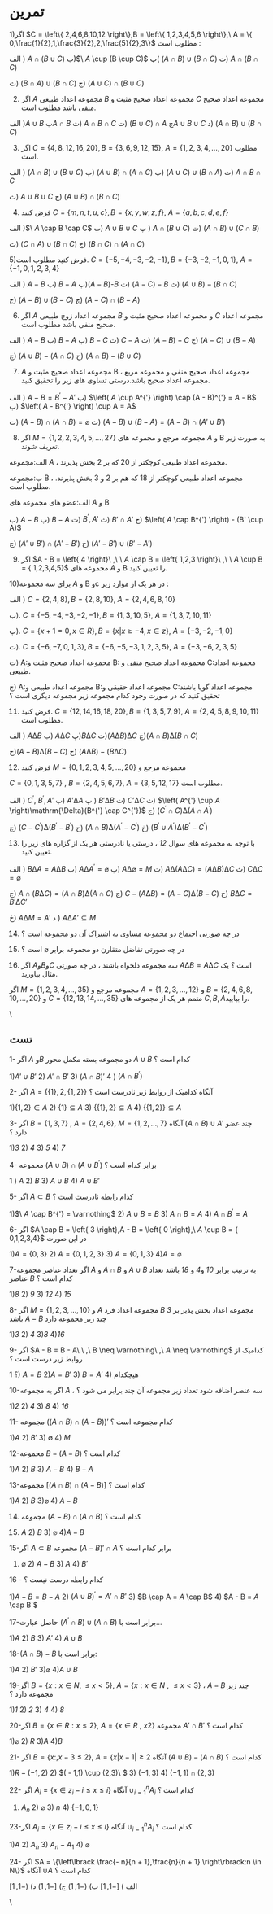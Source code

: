 # تمرین

1)اگر
$C = \left\{ 2,4,6,8,10,12 \right\},B = \left\{ 1,2,3,4,5,6 \right\},\ A = \{ 0,\frac{1}{2},1,\frac{3}{2},2,\frac{5}{2},3\}$
مطلوب است :

الف ) $A \cap (B \cup C)$
ب)$\ $A$ \cup (B \cup C)$ پ(
$(A \cap B) \cup (B \cap C)$ ت) $A \cap (B \cap C)$

ث) $(B \cap A) \cup (B \cap C)$ ج)
$(A \cup C) \cap (B \cup C)$

2) اگر $A$ مجموعه اعداد طبیعی $B$ مجموعه
اعداد صحیح مثبت و $C$ مجموعه اعداد صحیح منفی باشد مطلوب
است.

الف )$A \cup B$ ب$A \cap B$ ث)
$A \cap B \cap C$ ت) $(B \cup C) \cap A$
ج$A \cup B \cup C$
د)$\ (A \cap B) \cup (B \cap C)$

3) اگر
$C = \left\{ 4,8,12,16,20 \right\},B = \left\{ 3,6,9,12,15 \right\},\ A = \{ 1,2,3,4,\ldots,20\}$
مطلوب است.

الف ) $(A \cap B) \cup (B \cup C)$ ب)
$(A \cup B) \cap (A \cap C)$ پ)
$(A \cup C) \cup (B \cap A)$ ت) $A \cap B \cap C$

ث) $A \cup B \cup C$ ج)
$(A \cup B) \cap (B \cap C)$

4) فرض کنید
$C = \left\{ m,n,t,u,c \right\},B = \left\{ x,y,w,z,f \right\},\ A = \{ a,b,c,d,e,f\}$

الف )$\ $A$ \cap B \cap C$  ب) $A \cup B \cup C$
 پ ) $A \cap (B \cup C)$  ت)
$(A \cap B) \cup (C \cap B)$

ث) $(C \cap A) \cup (B \cap C)$ ج)
$(B \cap C) \cap (A \cap C)$

5)فرض کنید مطلوب
است.$\ C = \left\{ - 5, - 4, - 3, - 2, - 1 \right\},B = \left\{ - 3, - 2, - 1,0,1 \right\},\ A = \{ - 1,0,1,2,3,4\}$

الف ) $A - B$ ب)$\ B - A$
پ)$(A - B)$*-B* ت) $(A - C) - B$
ث) $(A \cup B) - (B \cap C)$

ج) $(A - B) \cup (B - C)$
چ)$\ (A - C) \cap (B - A)$

6) اگر $A$ مجموعه اعداد زوج طبیعی $B$ و
مجموعه اعداد صحیح مثبت و *C* مجموعه اعداد صحیح منفی باشد
مطلوب است.

الف ) $A - B$ ب) $B - A$ پ)
$B - C$ ت) $C - A$ ث) $(A - B) - C$
ج) $(A - C) \cup (B - A)$

چ) $(A \cup B) - (A \cap C)$ ح)
$(A \cap B) - (B \cup C)$

7) $A$ مجموعه اعداد صحیح مثبت و B مجموعه اعداد
صحیح منفی و مجموعه مربع ، مجموعه اعداد صحیح باشد.درستی تساوی های زیر را
تحقیق کنید.

الف ) $A - B = B^{'} - A'$ ب)
$\left( $A$ \cup A^{'} \right) \cap (A - B)^{'} = $A$ - B$ پ)
$\left( $A$ - B^{'} \right) \cup A = A$

ت) $(A - B) \cap (A \cap B) = \varnothing$ ث)
$(A - B) \cup (B - A) = (A - B) \cap (A' \cup B')$

8) اگر $M = \{ 1,2,2,3,4,5,\ldots,27\}$ مجموعه مرجع و
مجموعه های $A$ و B به صورت زیر تعریف
شوند.

الف:مجموعه $A$ ، مجموعه اعداد طبیعی کوچکتر از 20
که بر 2 بخش پذیرند.

ب:مجموعه B ، مجموعه اعداد طبیعی کوچکتر
از 18 که هم بر 2 و 3 بخش پذیرند.
مطلوب است.

الف:عضو های مجموعه های $A$ و B

ب) $A - B$ پ) $B - A$ ت)
$B^{'},A'$ ث) $B' \cap A'$ ج)
$\left( $A$ \cap B^{'} \right) - (B' \cup A)$

چ) $(A' \cup B') \cap (A' - B')$ ح)
$(A' - B') \cup (B' - A')$

9) اگر
$A - B = \left\{ 4 \right\}\ ,\ \ $A$ \cap B = \left\{ 1,2,3 \right\}\ ,\ \ $A$ \cup B = \{ 1,2,3,4,5\}$
مجموعه های $A$ و B را تعیین کنید.

10)برای سه مجموعه $A$ و B وc در هر
یک از موارد زیر :

الف )
$C = \left\{ 2,4,8 \right\},B = \left\{ 2,8,10 \right\},\ A = \{ 2,4,6,8,10\}$

ب).$\ C = \left\{ - 5, - 4, - 3, - 2, - 1 \right\},B = \left\{ 1,3,10,5 \right\},\ A = \{ 1,3,7,10,11\}$

پ).$\ C = \left\{ x + 1 = 0,x \in R \right\},B = \left\{ x|x \geq - 4,x \in z \right\},\ A = \{ - 3, - 2, - 1,0\}$

ت).$\ C = \left\{ - 6, - 7,0,1,3 \right\},B = \left\{ - 6, - 5, - 3,1,2,3,5 \right\},\ A = \{ - 3, - 6,2,3,5\}$

ث) A:مجموعه اعداد صحیح مثبت و B: مجموعه اعداد
صحیح منفی و C:مجموعه اعداد طبیعی.

ج) A:مجموعه اعداد طبیعی و B:مجموعه اعداد
حقیقی و C:مجموعه اعداد گویا باشند تحقیق کنید که در صورت
وجود کدام مجموعه زیر مجموعه دیگری است ؟

11) فرض
کنید.$\ C = \left\{ 12,14,16,18,20 \right\},B = \left\{ 1,3,5,7,9 \right\},\ A = \{ 2,4,5,8,9,10,11\}$
مطلوب است.

الف ) $A\mathrm{\Delta}B$ ب)
$A\mathrm{\Delta}C$ پ)$B\mathrm{\Delta}C$
ت)$(A\mathrm{\Delta}B)\mathrm{\Delta}C$
چ)$(A \cap B)\mathrm{\Delta}(B \cap C)$

ح)$(A - B)\mathrm{\Delta}(B - C)$ ج)
$(A\mathrm{\Delta}B) - (B\mathrm{\Delta}C)$

12) فرض کنید $M = \left\{ 0,1,2,3,4,5,\ldots,20 \right\}$
مجموعه مرجع و

$C = \left\{ 0,1,3,5,7 \right\}\ ,\ B = \left\{ 2,4,5,6,7 \right\},\ A = \{ 3,5,12,17\}$
مطلوب است.

الف ) $C^{'},\ B^{'},A'$ ب)
$A'\mathrm{\Delta}A$ پ ) $B'\mathrm{\Delta}B$
ت) $C'\mathrm{\Delta}C$ ث)
$\left( A^{'} \cup $A$ \right)\mathrm{\Delta}(B^{'} \cap C^{'})$
ج)
$\left( C^{'} \cap C \right)\mathrm{\Delta}(A \cap A^{'})$

چ) $\left( C - C^{'} \right)\mathrm{\Delta}(B^{'} - B^{'})$
ح) $(A \cap B)\mathrm{\Delta}(A^{'} - C^{'})$
خ)
$\left( B^{'} \cup A^{'} \right)\mathrm{\Delta}(B^{'} - C^{'})$

13) با توجه به مجموعه های سوال *12* ،
درستی یا نادرستی هر یک از گزاره های زیر را تعیین
کنید.

الف ) $B\mathrm{\Delta}A = A\mathrm{\Delta}B$
ب) $A\mathrm{\Delta}A^{'} = \varnothing$ پ)
$A\mathrm{\Delta}\varnothing = M$ ت)
$A\mathrm{\Delta}(A\mathrm{\Delta}C) = (A\mathrm{\Delta}B)\mathrm{\Delta}C$
ث) $C\mathrm{\Delta}C = \varnothing$

ج)
$A \cap (B\mathrm{\Delta}C) = (A \cap B)\mathrm{\Delta}(A \cap C)$
چ)
$C - (A\mathrm{\Delta}B) = (A - C)\mathrm{\Delta}(B - C)$
ح) $B\mathrm{\Delta}C = B'\mathrm{\Delta}C'$

خ) $A\mathrm{\Delta}M = A'$ د )
$A\mathrm{\Delta}A' \subseteq M$

14) در چه صورتی اجتماع دو مجموعه مساوی به اشتراک آن دو مجموعه است
؟

15) در چه صورتی تفاضل متقارن دو مجموعه برابر $\varnothing$
است ؟

16) اگر $A$و$B$و*C* سه مجموعه
دلخواه باشند ، در چه صورتی
$A\mathrm{\Delta}B = A\mathrm{\Delta}C$ است ؟ یک مثال
بیاورید.

اگر $M = \{ 1,2,3,4,\ldots,35\}$ مجموعه مرجع و
$A = \{ 1,2,3,\ldots,12\}$ و
$B = \{ 2,4,6,8,10,\ldots,20\}$ و
$C = \{ 12,13,14,\ldots,35\}$ متمم هر یک از مجموعه های
$C,B,A$را بیابید.

\

## تست

1- اگر $A$ و$B$ دو مجموعه بسته مکمل
محور $A \cup B$ کدام است ؟

1)$A' \cup B'$ 2) $A' \cap B'$ 3)
$(A \cap B)'$ 4 ) $(A \cap B^{'})$

2- اگر $A = \{\left\{ 1 \right\},2,\left\{ 1,2 \right\}\}$
آنگاه کدامیک از روابط زیر نادرست است ؟

1)$\{ 1,2\} \in A$ 2) $\{ 1\} \subseteq A$
3) $\left\{ \left\{ 1 \right\},2 \right\} \subseteq A$
4) $\{\left\{ 1,2 \right\}\} \subseteq A$

3- اگر
$B = \left\{ 1,3,7 \right\}\ ,\ A = \left\{ 2,4,6 \right\},\ M = \{ 1,2,\ldots,7\}$
آنگاه $(A \cap B) \cup A'$ چند عضو دارد ؟

1)*3* 2) *4* 3) *5*
4) *7*

4- مجموعه $(A \cup B) \cap (A \cup B^{'})$ برابر کدام است
؟

1 ) $A$  2) $B$  3) $A \cup B$
4) $A \cup B'$

5- اگر $A \subset B$ کدام رابطه نادرست است ؟

1)$\ $A$ \cap B^{'} = \varnothing$  2)
$A \cup B = B$ 3) $A \cap B = A$ 4)
$A \cap B^{'} = A$

6- اگر
$A \cap B = \left\{ 3 \right\},A - B = \left\{ 0 \right\},\ $A$ \cup B = \{ 0,1,2,3,4\}$
در این صورت

1)$A = \{ 0,3\}$ 2) $A = \{ 0,1,2,3\}$
3) $A = \{ 0,1,3\}$ 4)$A = \varnothing$

7-اگر تعداد عناصر مجموعه $A$ و $A \cap B$
و $A \cup B$ به ترتیب برابر *10*
و*4* و *18* باشد تعداد عناصر $B$
کدام است ؟

1)*8* 2) *9* 3) *12*
4) *15*

8- اگر $M = \{ 1,2,3,\ldots,10\}$ و $A$
مجموعه اعداد فرد $B$ مجموعه اعداد بخش پذیر بر
*3* باشد $A - B$ چند زیر مجموعه دارد

1)*3* 2) *4* 3)*8*
4)*16*

9- اگر
$A - B = B - A\ \ ,\ B \neq \varnothing\ ,\ $A$ \neq \varnothing$ کدامیک
از روابط زیر درست است ؟

؟ 1) $A = B$ 2)$A = B'$ 3)
$B = A'$ 4) هیچکدام

10-اگر به مجموعه $A$ ، سه عنصر اضافه شود تعداد زیر مجموعه
آن چند برابر می شود ؟

1)*2*  2) *4*  3) *8*
4) *16*

11- مجموعه $((A \cap B) \cap (A - B))'$ کدام مجموعه است
؟

1)$A$ 2) $B'$ 3) ∅ 4) $M$

12-مجموعه $B - (A - B)$ کدام است ؟

1)$A$ 2) $B$ 3) $A - B$
4) $B - A$

13-مجموعه $\lbrack(A \cap B) \cap (A - B)\rbrack$ کدام است
؟

1)$A$ 2) $B$ 3)$\varnothing$
4) $A - B$

14) مجموعه $(A - B) \cap (A \cap B)$ کدام است
؟

1) $A$ 2) $B$ 3) $\varnothing$
4)$A - B$

15-اگر $A \subset B$ مجموعه $(A - B)' \cap A$
برابر کدام است ؟

1) $\varnothing$  2) $A - B$  3) $A$
    4) $B'$

16 - کدام رابطه درست نیست ؟

1)$A - B = B - A$ 2)
$(A \cup B)^{'} = A' \cap B'$ 3) $B \cap A = $A$ \cap B$
4) $A - B = $A$ \cap B'$

17-حاصل عبارت $\left( A^{'} \cap B \right) \cup (A \cap B)$
برابر است با\...

1)$A$ 2) $B$ 3) $A'$
4) $A \cup B$

18-$(A \cap B) - B$ برابر است با:

1)$A$ 2) $B'$ 3)$\varnothing$
4)$A \cup B$

19-اگر
$B = \left\{ x:x \in N, \leq x < 5 \right\},\ A = \{ x:x \in N\ ,\  \leq x < 3\}$
، $A - B$ چند زیر مجموعه دارد ؟

1)*1* 2) *2* 3) *4*
4) *8*

20-اگر
$B = \left\{ x \in R:x \leq 2 \right\},\ A = \{ x \in R\ ,\ x 2\}$
مجموعه $A' \cap B'$ کدام است ؟

1)$\varnothing$ 2) $R$ 3)$A$
4)$B$

21- اگر
$B = \left\{ x:,x - 3 \leq 2 \right\},\ A = \{ x|x - 1| \geq 2$
آنگاه $(A \cup B) - (A \cap B)$ کدام است ؟

1)$R - ( - 1,2)$  2) $( - 1,1) \cup (2,3)\ $
3) $( - 1,3)$ 4) $( - 1,1) \cap (2,3)$

22- اگر $A_{i} = \{ x \in z_{i} - i \leq x \leq i\}$
آنگاه $\cup_{i = 1}^{n}A_{i}$ کدام است ؟

1) $A_{n}$ 2) $\varnothing$ 3) $n$
    4) $\{ - 1,0,1\}$

23-اگر $A_{i} = \{ x \in z_{i} - i \leq x \leq i\}$
آنگاه $\cup_{i = 1}^{n}A_{i}$ کدام است ؟

1)$A$ 2) $A_{n}$  3)
$A_{n} - A_{1}$ 4) $\varnothing$

24- اگر
$A = \{\left\lbrack \frac{- n}{n + 1},\frac{n}{n + 1} \right\rbrack:n \in N\}$
آنگاه $\cup A$ کدام است ؟

الف ) $\lbrack - 1,1\rbrack$ ب) $( - 1,1)$
ج) $\lbrack - 1,1)$ د) $( - 1,1\rbrack$

\
